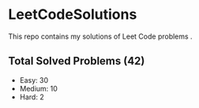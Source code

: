# LeetCodeSolutions
This repo contains my solutions of Leet Code problems .

## Total Solved Problems (42)

- Easy: 30
- Medium: 10
- Hard: 2
